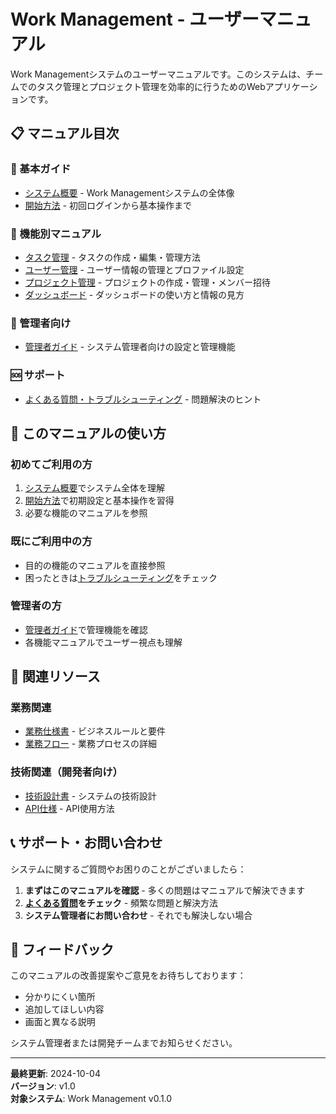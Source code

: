 # Work Management - ユーザーマニュアル

Work Managementシステムのユーザーマニュアルです。このシステムは、チームでのタスク管理とプロジェクト管理を効率的に行うためのWebアプリケーションです。

## 📋 マニュアル目次

### 🌟 基本ガイド
- [システム概要](./overview.md) - Work Managementシステムの全体像
- [開始方法](./getting-started.md) - 初回ログインから基本操作まで

### 🔧 機能別マニュアル
- [タスク管理](./features/task-management.md) - タスクの作成・編集・管理方法
- [ユーザー管理](./features/user-management.md) - ユーザー情報の管理とプロファイル設定
- [プロジェクト管理](./features/project-management.md) - プロジェクトの作成・管理・メンバー招待
- [ダッシュボード](./features/dashboard.md) - ダッシュボードの使い方と情報の見方

### 👑 管理者向け
- [管理者ガイド](./admin-guide.md) - システム管理者向けの設定と管理機能

### 🆘 サポート
- [よくある質問・トラブルシューティング](./troubleshooting.md) - 問題解決のヒント

## 🎯 このマニュアルの使い方

### 初めてご利用の方
1. [システム概要](./overview.md)でシステム全体を理解
2. [開始方法](./getting-started.md)で初期設定と基本操作を習得
3. 必要な機能のマニュアルを参照

### 既にご利用中の方
- 目的の機能のマニュアルを直接参照
- 困ったときは[トラブルシューティング](./troubleshooting.md)をチェック

### 管理者の方
- [管理者ガイド](./admin-guide.md)で管理機能を確認
- 各機能マニュアルでユーザー視点も理解

## 🔗 関連リソース

### 業務関連
- [業務仕様書](../business/README.md) - ビジネスルールと要件
- [業務フロー](../workflows/README.md) - 業務プロセスの詳細

### 技術関連（開発者向け）
- [技術設計書](../../design/README.md) - システムの技術設計
- [API仕様](../../design/api/README.md) - API使用方法

## 📞 サポート・お問い合わせ

システムに関するご質問やお困りのことがございましたら：

1. **まずはこのマニュアルを確認** - 多くの問題はマニュアルで解決できます
2. **[よくある質問](./troubleshooting.md)をチェック** - 頻繁な問題と解決方法
3. **システム管理者にお問い合わせ** - それでも解決しない場合

## 📝 フィードバック

このマニュアルの改善提案やご意見をお待ちしております：
- 分かりにくい箇所
- 追加してほしい内容
- 画面と異なる説明

システム管理者または開発チームまでお知らせください。

---

**最終更新**: 2024-10-04  
**バージョン**: v1.0  
**対象システム**: Work Management v0.1.0